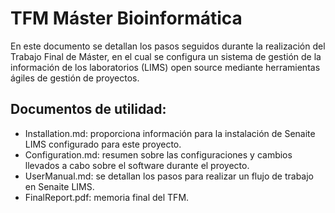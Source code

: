 # TFM Máster Bioinformática

En este documento se detallan los pasos seguidos durante la realización del Trabajo Final de Máster, en el cual se configura un sistema de gestión de la información de los laboratorios (LIMS) open source mediante herramientas ágiles de gestión de proyectos.

## Documentos de utilidad:
- Installation.md: proporciona información para la instalación de Senaite LIMS configurado para este proyecto.
- Configuration.md: resumen sobre las configuraciones y cambios llevados a cabo sobre el software durante el proyecto.
- UserManual.md: se detallan los pasos para realizar un flujo de trabajo en Senaite LIMS.
- FinalReport.pdf: memoria final del TFM.
